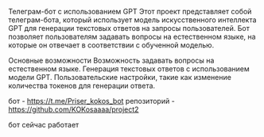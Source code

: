 Телеграм-бот с использованием GPT
Этот проект представляет собой телеграм-бота, который использует модель искусственного интеллекта GPT для генерации текстовых ответов на запросы пользователей. Бот позволяет пользователям задавать вопросы на естественном языке, на которые он отвечает в соответствии с обученной моделью.

Основные возможности
Возможность задавать вопросы на естественном языке.
Генерация текстовых ответов с использованием модели GPT.
Пользовательские настройки, такие как изменение количества токенов для генерации ответа.

бот - https://t.me/Priser_kokos_bot
репозиторий - https://github.com/KOKosaaaa/project2

бот сейчас работает